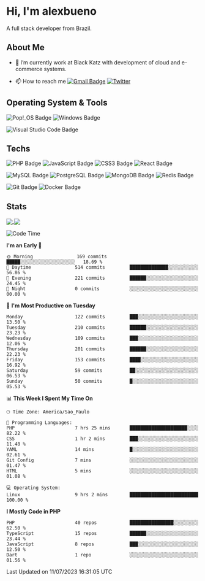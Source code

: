 # Hi, I'm alexbueno

A full stack developer from Brazil.

## About Me

- 🌱 I’m currently work at Black Katz with development of cloud and e-commerce systems.

- 📫 How to reach me [![Gmail Badge](https://img.shields.io/badge/-gmail-c14438?style=for-the-badge&logo=Gmail&logoColor=ffffff)](mailto:alexsandrofbueno@gmail.com) [![Twitter](https://img.shields.io/badge/twitter-1DA1F2.svg?style=for-the-badge&logo=twitter&logoColor=ffffff)](https://twitter.com/Alex_Bueno_7)

## Operating System & Tools

![Pop!_OS Badge](https://img.shields.io/badge/Pop!__OS-48B9C7?logo=popos&logoColor=fff&style=flat)
![Windows Badge](https://img.shields.io/badge/Windows-0078D6?logo=windows&logoColor=fff&style=flat)

![Visual Studio Code Badge](https://img.shields.io/badge/Visual%20Studio%20Code-007ACC?logo=visualstudiocode&logoColor=fff&style=flat)

## Techs

![PHP Badge](https://img.shields.io/badge/PHP-777BB4?logo=php&logoColor=fff&style=flat)
![JavaScript Badge](https://img.shields.io/badge/JavaScript-F7DF1E?logo=javascript&logoColor=000&style=flat)
![CSS3 Badge](https://img.shields.io/badge/CSS3-1572B6?logo=css3&logoColor=fff&style=flat)
![React Badge](https://img.shields.io/badge/React-61DAFB?logo=react&logoColor=000&style=flat)

![MySQL Badge](https://img.shields.io/badge/MySQL-4479A1?logo=mysql&logoColor=fff&style=flat)
![PostgreSQL Badge](https://img.shields.io/badge/PostgreSQL-4169E1?logo=postgresql&logoColor=fff&style=flat)
![MongoDB Badge](https://img.shields.io/badge/MongoDB-47A248?logo=mongodb&logoColor=fff&style=flat)
![Redis Badge](https://img.shields.io/badge/Redis-DC382D?logo=redis&logoColor=fff&style=flat)

![Git Badge](https://img.shields.io/badge/Git-F05032?logo=git&logoColor=fff&style=flat)
![Docker Badge](https://img.shields.io/badge/Docker-2496ED?logo=docker&logoColor=fff&style=flat)


## Stats

<a href="https://github.com/anuraghazra/github-readme-stats">
  <img align="center" src="https://github-readme-stats.vercel.app/api?username=alexbueno7&hide=contribs,prs&show_icons=true&theme=radical" />
</a>
<a href="https://github.com/anuraghazra/convoychat">
  <img align="center" src="https://github-readme-stats.vercel.app/api/top-langs/?username=alexbueno7" />
</a>

<!--START_SECTION:waka-->
![Code Time](http://img.shields.io/badge/Code%20Time-762%20hrs%2045%20mins-blue)

**I'm an Early 🐤** 

```text
🌞 Morning                169 commits         █████░░░░░░░░░░░░░░░░░░░░   18.69 % 
🌆 Daytime                514 commits         ██████████████░░░░░░░░░░░   56.86 % 
🌃 Evening                221 commits         ██████░░░░░░░░░░░░░░░░░░░   24.45 % 
🌙 Night                  0 commits           ░░░░░░░░░░░░░░░░░░░░░░░░░   00.00 % 
```
📅 **I'm Most Productive on Tuesday** 

```text
Monday                   122 commits         ███░░░░░░░░░░░░░░░░░░░░░░   13.50 % 
Tuesday                  210 commits         ██████░░░░░░░░░░░░░░░░░░░   23.23 % 
Wednesday                109 commits         ███░░░░░░░░░░░░░░░░░░░░░░   12.06 % 
Thursday                 201 commits         ██████░░░░░░░░░░░░░░░░░░░   22.23 % 
Friday                   153 commits         ████░░░░░░░░░░░░░░░░░░░░░   16.92 % 
Saturday                 59 commits          ██░░░░░░░░░░░░░░░░░░░░░░░   06.53 % 
Sunday                   50 commits          █░░░░░░░░░░░░░░░░░░░░░░░░   05.53 % 
```


📊 **This Week I Spent My Time On** 

```text
🕑︎ Time Zone: America/Sao_Paulo

💬 Programming Languages: 
PHP                      7 hrs 25 mins       █████████████████████░░░░   82.22 % 
CSS                      1 hr 2 mins         ███░░░░░░░░░░░░░░░░░░░░░░   11.48 % 
YAML                     14 mins             █░░░░░░░░░░░░░░░░░░░░░░░░   02.61 % 
Git Config               7 mins              ░░░░░░░░░░░░░░░░░░░░░░░░░   01.47 % 
HTML                     5 mins              ░░░░░░░░░░░░░░░░░░░░░░░░░   01.08 % 

💻 Operating System: 
Linux                    9 hrs 2 mins        █████████████████████████   100.00 % 
```

**I Mostly Code in PHP** 

```text
PHP                      40 repos            ████████████████░░░░░░░░░   62.50 % 
TypeScript               15 repos            ██████░░░░░░░░░░░░░░░░░░░   23.44 % 
JavaScript               8 repos             ███░░░░░░░░░░░░░░░░░░░░░░   12.50 % 
Dart                     1 repo              ░░░░░░░░░░░░░░░░░░░░░░░░░   01.56 % 
```




 Last Updated on 11/07/2023 16:31:05 UTC
<!--END_SECTION:waka-->
